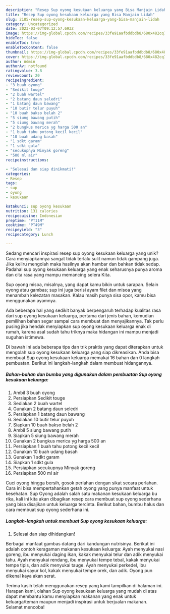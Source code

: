 ```yaml
---
description: "Resep Sup oyong kesukaan keluarga yang Bisa Manjain Lidah"
title: "Resep Sup oyong kesukaan keluarga yang Bisa Manjain Lidah"
slug: 2185-resep-sup-oyong-kesukaan-keluarga-yang-bisa-manjain-lidah
category: Uncategorized
date: 2023-03-07T09:12:57.693Z
image: https://img-global.cpcdn.com/recipes/33fe91aafbddbdb8/680x482cq70/sup-oyong-kesukaan-keluarga-foto-resep-utama.jpg
hideToc: false
enableToc: true
enableTocContent: false
thumbnail: https://img-global.cpcdn.com/recipes/33fe91aafbddbdb8/680x482cq70/sup-oyong-kesukaan-keluarga-foto-resep-utama.jpg
cover: https://img-global.cpcdn.com/recipes/33fe91aafbddbdb8/680x482cq70/sup-oyong-kesukaan-keluarga-foto-resep-utama.jpg
author: Admin
authorAv: notfound
ratingvalue: 3.8
reviewcount: 20
recipeingredient:
- "3 buah oyong"
- "Sedikit touge"
- "2 buah wartel"
- "2 batang daun seledri"
- "1 batang daun bawang"
- "10 butir telur puyuh"
- "10 buah bakso belah 2"
- "5 siung bawang putih"
- "5 siung bawang merah"
- "2 bungkus merica yg harga 500 an"
- "1 buah tahu potong kecil kecil"
- "10 buah udang basah"
- "1 sdkt garam"
- "1 sdkt gula"
- "secukupnya Minyak goreng"
- "500 ml air"
recipeinstructions:

- "Selesai dan siap dinikmati!"
categories:
- Resep
tags:
- sup
- oyong
- kesukaan

katakunci: sup oyong kesukaan 
nutrition: 131 calories
recipecuisine: Indonesian
preptime: "PT11M"
cooktime: "PT49M"
recipeyield: "3"
recipecategory: Lunch

---
```





Sedang mencari inspirasi resep sup oyong kesukaan keluarga yang unik? Cara menyiapkannya sangat tidak terlalu sulit namun tidak gampang juga. Jika keliru mengolah maka hasilnya akan hambar dan bahkan tidak sedap. Padahal sup oyong kesukaan keluarga yang enak seharusnya punya aroma dan cita rasa yang mampu memancing selera Kita.





Sup oyong misoa, misalnya, yang dapat kamu bikin untuk sarapan. Selain oyong atau gambas; sup ini juga berisi ayam filet dan misoa yang menambah kelezatan masakan. Kalau masih punya sisa opor, kamu bisa menggunakan ayamnya.

Ada beberapa hal yang sedikit banyak berpengaruh terhadap kualitas rasa dari sup oyong kesukaan keluarga, pertama dari jenis bahan, kemudian pemilihan bahan segar sampai cara membuat dan menyajikannya. Tak perlu pusing jika hendak menyiapkan sup oyong kesukaan keluarga enak di rumah, karena asal sudah tahu triknya maka hidangan ini mampu menjadi suguhan istimewa.






Di bawah ini ada beberapa tips dan trik praktis yang dapat diterapkan untuk mengolah sup oyong kesukaan keluarga yang siap dikreasikan. Anda bisa membuat Sup oyong kesukaan keluarga memakai 16 bahan dan 0 langkah pembuatan. Berikut ini langkah-langkah dalam membuat hidangannya.

<!--inarticleads1-->

##### Bahan-bahan dan bumbu yang digunakan dalam pembuatan Sup oyong kesukaan keluarga:

1. Ambil 3 buah oyong
1. Persiapkan Sedikit touge
1. Sediakan 2 buah wartel
1. Gunakan 2 batang daun seledri
1. Persiapkan 1 batang daun bawang
1. Sediakan 10 butir telur puyuh
1. Siapkan 10 buah bakso belah 2
1. Ambil 5 siung bawang putih
1. Siapkan 5 siung bawang merah
1. Gunakan 2 bungkus merica yg harga 500 an
1. Persiapkan 1 buah tahu potong kecil kecil
1. Gunakan 10 buah udang basah
1. Gunakan 1 sdkt garam
1. Siapkan 1 sdkt gula
1. Persiapkan secukupnya Minyak goreng
1. Persiapkan 500 ml air


Cuci oyong hingga bersih, gosok perlahan dengan sikat secara perlahan. Cara ini bisa mempertahankan getah oyong yang punya manfaat untuk kesehatan. Sup Oyong adalah salah satu makanan kesukaan keluarga bu rika, kali ini kita akan dibagikan resep cara membuat sup oyong sederhana yang bisa disajikan untuk keluarga tercinta. Berikut bahan, bumbu halus dan cara membuat sup oyong sederhana ini. 

<!--inarticleads2-->

##### Langkah-langkah untuk membuat Sup oyong kesukaan keluarga:


1. Selesai dan siap dihidangkan!

Berbagai manfaat gambas datang dari kandungan nutrisinya. Berikut ini adalah contoh keragaman makanan kesukaan keluarga: Ayah menyukai nasi goreng, ibu menyukai daging ikan, kakak menyukai telur dan adik menyukai tahu. Ayah menyukai rendang, ibu menyukai tempe tebal, kakak menyukai tempe tipis, dan adik menyukai tauge. Ayah menyukai perkedel, ibu menyukai sayur kol, kakak menyukai tempe orek, dan adik. Oyong pun dikenal kaya akan serat. 

Terima kasih telah menggunakan resep yang kami tampilkan di halaman ini. Harapan kami, olahan Sup oyong kesukaan keluarga yang mudah di atas dapat membantu kamu menyiapkan makanan yang enak untuk keluarga/teman maupun menjadi inspirasi untuk berjualan makanan. Selamat mencoba!
